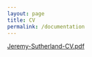 ```yaml
---
layout: page
title: CV
permalink: /documentation
---
```


[Jeremy-Sutherland-CV.pdf](https://github.com/jeremysutherland/jeremysutherland.github.io/files/9098471/Jeremy-Sutherland-CV.pdf)
